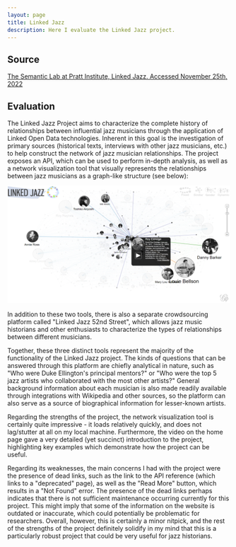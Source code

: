 ```yaml
---
layout: page
title: Linked Jazz
description: Here I evaluate the Linked Jazz project.
---
```

## Source

[The Semantic Lab at Pratt Institute, Linked Jazz. Accessed November 25th, 2022](https://linkedjazz.org/)

## Evaluation

The Linked Jazz Project aims to characterize the complete history of relationships between influential jazz musicians through the application of Linked Open Data technologies. Inherent in this goal is the investigation of primary sources (historical texts, interviews with other jazz musicians, etc.) to help construct the network of jazz musician relationships. The project exposes an API, which can be used to perform in-depth analysis, as well as a network visualization tool that visually represents the relationships between jazz musicians as a graph-like structure (see below):

![png](../assets/linkedjazzgraph.png)

In addition to these two tools, there is also a separate crowdsourcing platform called "Linked Jazz 52nd Street", which allows jazz music historians and other enthusiasts to characterize the types of relationships between different musicians.

Together, these three distinct tools represent the majority of the functionality of the Linked Jazz project. The kinds of questions that can be answered through this platform are chiefly analytical in nature, such as "Who were Duke Ellington's principal mentors?" or "Who were the top 5 jazz artists who collaborated with the most other artists?" General background information about each musician is also made readily available through integrations with Wikipedia and other sources, so the platform can also serve as a source of biographical information for lesser-known artists.

Regarding the strengths of the project, the network visualization tool is certainly quite impressive - it loads relatively quickly, and does not lag/stutter at all on my local machine. Furthermore, the video on the home page gave a very detailed (yet succinct) introduction to the project, highlighting key examples which demonstrate how the project can be useful.

Regarding its weaknesses, the main concerns I had with the project were the presence of dead links, such as the link to the API reference (which links to a "deprecated" page), as well as the "Read More" button, which results in a "Not Found" error. The presence of the dead links perhaps indicates that there is not sufficient maintenance occurring currently for this project. This might imply that some of the information on the website is outdated or inaccurate, which could potentially be problematic for researchers. Overall, however, this is certainly a minor nitpick, and the rest of the strengths of the project definitely solidify in my mind that this is a particularly robust project that could be very useful for jazz historians.
